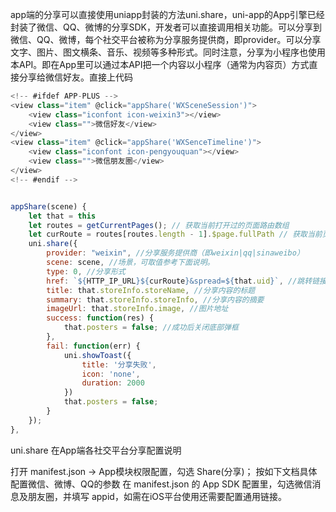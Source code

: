 

app端的分享可以直接使用uniapp封装的方法uni.share，uni-app的App引擎已经封装了微信、QQ、微博的分享SDK，开发者可以直接调用相关功能。可以分享到微信、QQ、微博，每个社交平台被称为分享服务提供商，即provider。可以分享文字、图片、图文横条、音乐、视频等多种形式。同时注意，分享为小程序也使用本API。即在App里可以通过本API把一个内容以小程序（通常为内容页）方式直接分享给微信好友。直接上代码

```js
<!-- #ifdef APP-PLUS -->
<view class="item" @click="appShare('WXSceneSession')">
	<view class="iconfont icon-weixin3"></view>
	<view class="">微信好友</view>
</view>
<view class="item" @click="appShare('WXSenceTimeline')">
	<view class="iconfont icon-pengyouquan"></view>
	<view class="">微信朋友圈</view>
</view>
<!-- #endif -->


appShare(scene) {
	let that = this
	let routes = getCurrentPages(); // 获取当前打开过的页面路由数组
	let curRoute = routes[routes.length - 1].$page.fullPath // 获取当前页面路由，也就是最后一个打开的页面路由
	uni.share({
		provider: "weixin", //分享服务提供商（即weixin|qq|sinaweibo）
		scene: scene, //场景，可取值参考下面说明。
		type: 0, //分享形式
		href: `${HTTP_IP_URL}${curRoute}&spread=${that.uid}`, //跳转链接
		title: that.storeInfo.storeName, //分享内容的标题
		summary: that.storeInfo.storeInfo, //分享内容的摘要
		imageUrl: that.storeInfo.image, //图片地址
		success: function(res) {
			that.posters = false; //成功后关闭底部弹框
		},
		fail: function(err) {
			uni.showToast({
				title: '分享失败',
				icon: 'none',
				duration: 2000
			})
			that.posters = false;
		}
	});
},
```

uni.share 在App端各社交平台分享配置说明

打开 manifest.json -> App模块权限配置，勾选 Share(分享)；
按如下文档具体配置微信、微博、QQ的参数
在 manifest.json 的 App SDK 配置里，勾选微信消息及朋友圈，并填写 appid，如需在iOS平台使用还需要配置通用链接。